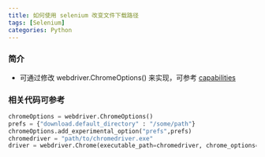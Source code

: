```yaml
---
title: 如何使用 selenium 改变文件下载路径
tags: [Selenium]
categories: Python
---
```


### 简介

- 可通过修改 webdriver.ChromeOptions() 来实现，可参考 [capabilities](https://sites.google.com/a/chromium.org/chromedriver/capabilities)

<!-- more -->

### 相关代码可参考

```python
chromeOptions = webdriver.ChromeOptions() 
prefs = {"download.default_directory" : "/some/path"} 
chromeOptions.add_experimental_option("prefs",prefs) 
chromedriver = "path/to/chromedriver.exe" 
driver = webdriver.Chrome(executable_path=chromedriver, chrome_options=chromeOptions) 
```